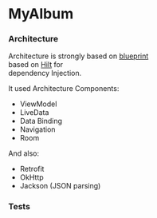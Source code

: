 # MyAlbum

### Architecture
Architecture is strongly based on [blueprint](https://github.com/android/architecture-samples)  
based on [Hilt](https://developer.android.com/training/dependency-injection/hilt-android) for  
dependency Injection.

It used Architecture Components:
 - ViewModel
 - LiveData
 - Data Binding
 - Navigation
 - Room

And also:
 - Retrofit
 - OkHttp
 - Jackson (JSON parsing)

### Tests



